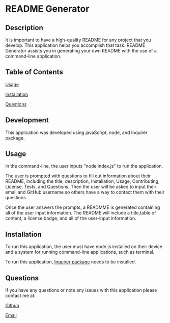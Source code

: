 # README Generator

## Description
It is important to have a high-quality README for any project that you develop. This application helps you accomplish that task. README Generator assists you in generating your own README with the use of a command-line application. 

## Table of Contents

[Usage](#Usage)

[Installation](#Installation)

[Questions](#Questions)

## Development
This application was developed using javaScript, node, and Inquirer package.

## Usage
In the command-line, the user inputs "node index.js" to run the application.

The user is prompted with questions to fill out information about their README, including the title, description, Installation, Usage, Contributing, License, Tests, and Questions. Then the user will be asked to input their email and GitHub username so others have a way to contact them with their questions.

Once the user answers the prompts, a READMME is generated containing all of the user input information. The README will include a title,table of content, a license badge, and all of the user-input information.

## Installation
To run this application, the user must have node.js installed on their device and a system for running command-line applications, such as terminal.

To run this application, [Inquirer package](https://www.npmjs.com/package/inquirer) needs to be installed.

## Questions
If you have any questions or note any issues with this application please contact me at:

[Github](github.com/edanahy22)

[Email](mailto:elainedanahy2022@u.northwestern.edu)

